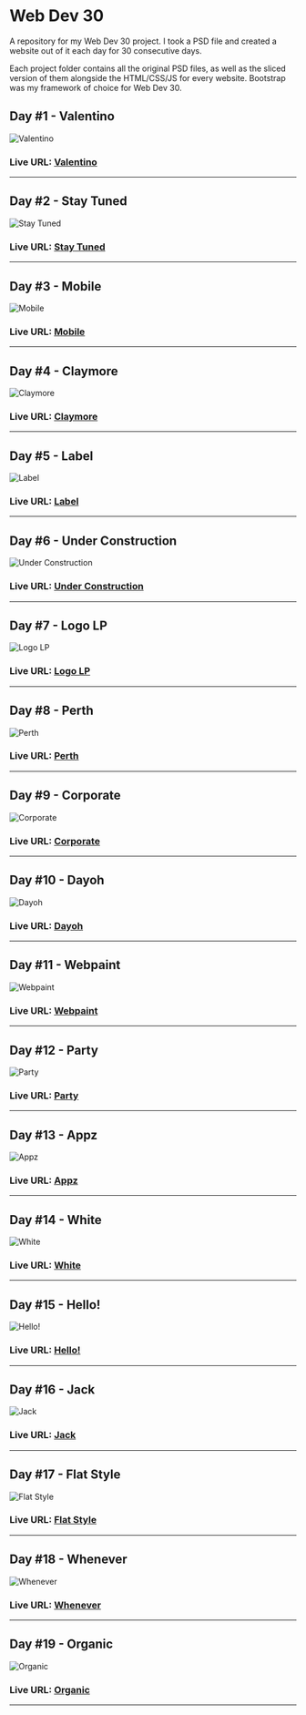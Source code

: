 # Web Dev 30
A repository for my Web Dev 30 project. I took a PSD file and created a website out of it each day for 30 consecutive days. 

Each project folder contains all the original PSD files, as well as the sliced version of them alongside the HTML/CSS/JS for every website. Bootstrap was my framework of choice for Web Dev 30.

## Day #1 - Valentino
![Valentino](Day%20%231%20-%20Valentino/1.-%20Originals/Valentino.jpg)
### Live URL: [Valentino](http://wd1.surge.sh/)
------

## Day #2 - Stay Tuned
![Stay Tuned](Day%20%232%20-%20Stay%20Tuned/1.-%20Originals/Stay%20Tuned.jpg)
### Live URL: [Stay Tuned](http://wd2.surge.sh/)
------

## Day #3 - Mobile
![Mobile](Day%20%233%20-%20Mobile/1.-%20Originals/Mobile.jpg)
### Live URL: [Mobile](http://wd3.surge.sh/)
------

## Day #4 - Claymore
![Claymore](Day%20%234%20-%20Claymore/1.-%20Originals/Claymore.jpg)
### Live URL: [Claymore](http://wd4.surge.sh/)
------

## Day #5 - Label
![Label](Day%20%235%20-%20Label/1.-%20Originals/Label.png)
### Live URL: [Label](http://wd5.surge.sh/)
------

## Day #6 - Under Construction
![Under Construction](Day%20%236%20-%20Under%20Contruction/1.-%20Originals/Under%20Construction.png)
### Live URL: [Under Construction](http://wd6.surge.sh/)
------

## Day #7 - Logo LP
![Logo LP](Day%20%237%20-%20Logo%20LP/1.-%20Originals/Logo%20LP.jpg)
### Live URL: [Logo LP](http://wd7.surge.sh/)
------

## Day #8 - Perth
![Perth](Day%20%238%20-%20Perth/1.-%20Originals/Perth.jpg)
### Live URL: [Perth](http://wd8.surge.sh/)
------

## Day #9 - Corporate
![Corporate](Day%20%239%20-%20Corporate/1.-%20Originals/Corporate.jpg)
### Live URL: [Corporate](http://wd9.surge.sh/)
------

## Day #10 - Dayoh
![Dayoh](Day%20%2310%20-%20Dayoh/1.-%20Originals/Dayoh.jpg)
### Live URL: [Dayoh](http://wd10.surge.sh/)
------


## Day #11 - Webpaint
![Webpaint](Day%20%2311%20-%20Webpaint/1.-%20Originals/Webpaint.jpg)
### Live URL: [Webpaint](http://wd11.surge.sh/)
------

## Day #12 - Party
![Party](Day%20%2312%20-%20Party/1.-%20Originals/Party.png)
### Live URL: [Party](http://wd12.surge.sh/)
------

## Day #13 - Appz
![Appz](Day%20%2313%20-%20Appz/1.-%20Originals/Appz.jpg)
### Live URL: [Appz](http://wd13.surge.sh/)
------

## Day #14 - White
![White](Day%20%2314%20-%20White/1.-%20Originals/White.png)
### Live URL: [White](http://wd14.surge.sh/)
------

## Day #15 - Hello!
![Hello!](Day%20%2315%20-%20Hello!/1.-%20Originals/Hello.jpg)
### Live URL: [Hello!](http://wd15.surge.sh/)
------

## Day #16 - Jack
![Jack](Day%20%2316%20-%20Jack/1.-%20Originals/Jack.jpg)
### Live URL: [Jack](http://wd16.surge.sh/)
------

## Day #17 - Flat Style
![Flat Style](Day%20%2317%20-%20Flat%20Style/1.-%20Originals/Flat%20Style.jpg)
### Live URL: [Flat Style](http://wd17.surge.sh/)
------

## Day #18 - Whenever
![Whenever](Day%20%2318%20-%20Whenever/1.-%20Originals/Whenever.jpg)
### Live URL: [Whenever](http://wd18.surge.sh/)
------

## Day #19 - Organic
![Organic](Day%20%2319%20-%20Organic/1.-%20Originals/Organic.jpg)
### Live URL: [Organic](http://wd19.surge.sh/)
------



